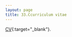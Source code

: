 ```yaml
---
layout: page
title: 33.Ccurriculum vitae
---
```




[CV](https://martynalukaszewicz.github.io/CV_Nov2018.pdf){:target="_blank"}.
